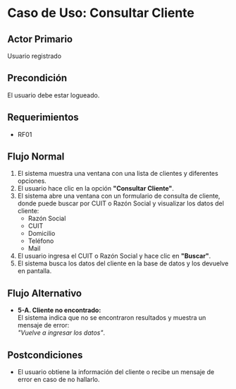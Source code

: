 # Caso de Uso: Consultar Cliente

## Actor Primario
Usuario registrado

## Precondición
El usuario debe estar logueado.

## Requerimientos
- RF01

## Flujo Normal
1. El sistema muestra una ventana con una lista de clientes y diferentes opciones.
2. El usuario hace clic en la opción **"Consultar Cliente"**.
3. El sistema abre una ventana con un formulario de consulta de cliente, donde puede buscar por CUIT o Razón Social y visualizar los datos del cliente:
   - Razón Social  
   - CUIT  
   - Domicilio  
   - Teléfono  
   - Mail  
4. El usuario ingresa el CUIT o Razón Social y hace clic en **"Buscar"**.
5. El sistema busca los datos del cliente en la base de datos y los devuelve en pantalla.

## Flujo Alternativo
- **5-A. Cliente no encontrado:**  
  El sistema indica que no se encontraron resultados y muestra un mensaje de error:  
  *"Vuelve a ingresar los datos"*.

## Postcondiciones
- El usuario obtiene la información del cliente o recibe un mensaje de error en caso de no hallarlo.

